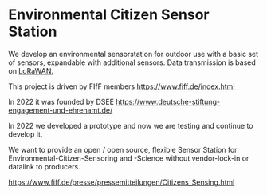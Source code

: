 # Environmental Citizen Sensor Station

We develop an environmental sensorstation for outdoor use with a basic set of sensors, expandable with additional sensors.
Data transmission is based on [LoRaWAN.](https://de.wikipedia.org/wiki/Long_Range_Wide_Area_Network)

This project is driven by FIfF members https://www.fiff.de/index.html

In 2022 it was founded by DSEE https://www.deutsche-stiftung-engagement-und-ehrenamt.de/

In 2022 we developed a prototype and now we are testing and continue to develop it.

We want to provide an open / open source, flexible Sensor Station for Environmental-Citizen-Sensoring and -Science without vendor-lock-in or datalink to producers.

https://www.fiff.de/presse/pressemitteilungen/Citizens_Sensing.html

